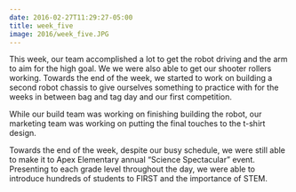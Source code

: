 ```yaml
---
date: 2016-02-27T11:29:27-05:00
title: week_five
image: 2016/week_five.JPG
---
```


This week, our team accomplished a lot to get the robot driving and the arm to aim for the high goal. We we were also able to get our shooter rollers working. Towards the end of the week, we started to work on building a second robot chassis to give ourselves something to practice with for the weeks in between bag and tag day and our first competition. 

While our build team was working on finishing building the robot, our marketing team was working on putting the final touches to the t-shirt design. 

Towards the end of the week, despite our busy schedule, we were still able to make it to Apex Elementary annual “Science Spectacular” event. Presenting to each grade level throughout the day, we were able to introduce hundreds of students to FIRST and the importance of STEM.